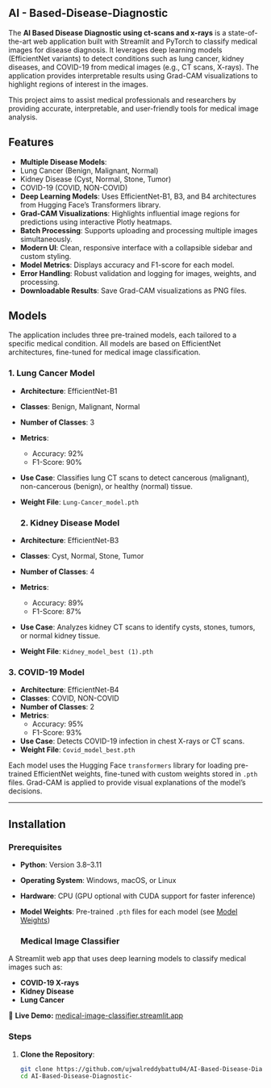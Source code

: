 ## AI - Based-Disease-Diagnostic
The **AI Based Disease Diagnostic using ct-scans and x-rays** is a state-of-the-art web application built with Streamlit and PyTorch to classify medical images for disease diagnosis. It leverages deep learning models (EfficientNet variants) to detect conditions such as lung cancer, kidney diseases, and COVID-19 from medical images (e.g., CT scans, X-rays). The application provides interpretable results using Grad-CAM visualizations to highlight regions of interest in the images.

This project aims to assist medical professionals and researchers by providing accurate, interpretable, and user-friendly tools for medical image analysis.

## Features

- **Multiple Disease Models**:
- Lung Cancer (Benign, Malignant, Normal)
- Kidney Disease (Cyst, Normal, Stone, Tumor)
- COVID-19 (COVID, NON-COVID)
- **Deep Learning Models**: Uses EfficientNet-B1, B3, and B4 architectures from Hugging Face’s Transformers library.
- **Grad-CAM Visualizations**: Highlights influential image regions for predictions using interactive Plotly heatmaps.
- **Batch Processing**: Supports uploading and processing multiple images simultaneously.
- **Modern UI**: Clean, responsive interface with a collapsible sidebar and custom styling.
- **Model Metrics**: Displays accuracy and F1-score for each model.
- **Error Handling**: Robust validation and logging for images, weights, and processing.
- **Downloadable Results**: Save Grad-CAM visualizations as PNG files.

## Models
The application includes three pre-trained models, each tailored to a specific medical condition. All models are based on EfficientNet architectures, fine-tuned for medical image classification.

### 1. Lung Cancer Model
- **Architecture**: EfficientNet-B1
- **Classes**: Benign, Malignant, Normal
- **Number of Classes**: 3
- **Metrics**:
  - Accuracy: 92%
  - F1-Score: 90%
- **Use Case**: Classifies lung CT scans to detect cancerous (malignant), non-cancerous (benign), or healthy (normal) tissue.
- **Weight File**: `Lung-Cancer_model.pth`

  ### 2. Kidney Disease Model
- **Architecture**: EfficientNet-B3
- **Classes**: Cyst, Normal, Stone, Tumor
- **Number of Classes**: 4
- **Metrics**:
  - Accuracy: 89%
  - F1-Score: 87%
- **Use Case**: Analyzes kidney CT scans to identify cysts, stones, tumors, or normal kidney tissue.
- **Weight File**: `Kidney_model_best (1).pth`

### 3. COVID-19 Model
- **Architecture**: EfficientNet-B4
- **Classes**: COVID, NON-COVID
- **Number of Classes**: 2
- **Metrics**:
  - Accuracy: 95%
  - F1-Score: 93%
- **Use Case**: Detects COVID-19 infection in chest X-rays or CT scans.
- **Weight File**: `Covid_model_best.pth`

Each model uses the Hugging Face `transformers` library for loading pre-trained EfficientNet weights, fine-tuned with custom weights stored in `.pth` files. Grad-CAM is applied to provide visual explanations of the model’s decisions.

---

## Installation

### Prerequisites
- **Python**: Version 3.8–3.11
- **Operating System**: Windows, macOS, or Linux
- **Hardware**: CPU (GPU optional with CUDA support for faster inference)
- **Model Weights**: Pre-trained `.pth` files for each model (see [Model Weights](#model-weights))

  ### Medical Image Classifier

A Streamlit web app that uses deep learning models to classify medical images such as:

- **COVID-19 X-rays**
- **Kidney Disease**
- **Lung Cancer**

🔗 **Live Demo:** [medical-image-classifier.streamlit.app](https://medical-image-classifier.streamlit.app)

### Steps
1. **Clone the Repository**:
   ```bash
   git clone https://github.com/ujwalreddybattu04/AI-Based-Disease-Diagnostic-.git
   cd AI-Based-Disease-Diagnostic-

